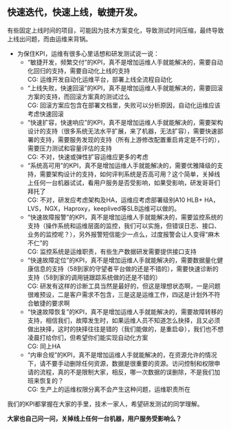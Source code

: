 
## 快速迭代，快速上线，敏捷开发。

有些固定上线时间的项目，可能因为技术方案变化，导致测试时间压缩，最终导致上线出问题，而由运维来背锅。

- 为保住KPI，运维有很多心里话想和研发测试说一说：
  - “敏捷开发，频繁交付”的KPI，真不是增加运维人手就能解决的，需要自动化回归的支持，需要自动化上线的支持
    <br> CG: 运维开发自动化运维平台，部署上线全流程自动化
  - “上线失败，快速回滚”的KPI，真不是增加运维人手就能解决的，需要回滚方案的支持，而回滚方案真的测试过么
    <br> CG: 回滚方案应包含在部署文档里，失败可以分析原因，自动化运维应该考虑快速回滚
  - “快速扩容，快速响应”的KPI，真不是增加运维人手就能解决的，需要架构设计的支持（很多系统无法水平扩展，来了机器，无法扩容），需要快速部署的支持，需要服务发现的支持（所有上游修改配置重启肯定是不行的），需要压力测试和容量评估的支持
    <br> CG: 不对，快速或弹性扩容运维应更多的考虑
  - “系统高可用”的KPI，真不是增加运维人手就能解决的，需要优雅降级的支持，需要架构设计的支持，如何评判系统是否高可用？这个简单，关掉线上任何一台机器试试，看用户服务是否受影响，如果受影响，研发哥哥们拜托了
    <br> CG: 不对，研发应考虑架构及HA，运维应考虑部署级别A10 HLB+ HA，LVS，NGX，Haproxy，keeplived等SLB运维可以做的。
  - “快速故障报警”的KPI，真不是增加运维人手就能解决的，需要监控系统的支持（操作系统和运维层面的监控，我们可以实施，但错误日志、接口、业务的监控呢？），另外报警短信能少一点么，过度报警会让人变得“麻木不仁”的
    <br> CG: 监控系统是运维职责，有些生产数据研发需要提供接口支持
  - “快速故障定位”的KPI，真不是增加运维人手就能解决的，需要数据量化健康信息的支持（58到家的守望者平台做的还是不错的），需要快速诊断的支持（58到家的调用链跟踪系统做的还是不错的）
    <br> CG: 研发有这样的诊断工具当然是最好的，但这是理想状态啊，一是问题很难预设，二是客户需求不包含，三是这是运维工作，四这是计划外不符合敏捷的要求啊
  - “快速故障恢复”的KPI，真不是增加运维人手就能解决的，需要故障转移的支持，相信我们，故障发生时，如果运维人员不知道怎么抉择，且又必须做出抉择，这时的抉择往往是错的（我们能做的，是重启:smile:），我们也不想凌晨打给你们，但希望你们能实现自动化方案
    <br> CG: 同上HA
  - “内审合规”的KPI，真不是增加运维人手就能解决的，在资源允许的情况下，请不要手动删除任何资源，数据是很重要的资源。访问控制和权限申请的流程，真的不是限制大家，相反，哪一次数据的误删除，不是我们加班来恢复的？
    <br> CG: 生产上的运维权限分离不会产生这种问题，运维职责所在

我们的KPI都掌握在大家的手里，技术一家人，希望研发测试的同学理解。

**大家也自己问一问，关掉线上任何一台机器，用户服务受影响么？**

